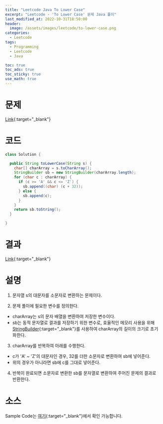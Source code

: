 ```yaml
---
title: "Leetcode Java To Lower Case"
excerpt: "Leetcode - 'To Lower Case' 문제 Java 풀이"
last_modified_at: 2022-10-31T18:50:00
header:
  image: /assets/images/leetcode/to-lower-case.png
categories:
  - Leetcode
tags:
  - Programming
  - Leetcode
  - Java

toc: true
toc_ads: true
toc_sticky: true
use_math: true
---
```

# 문제
[Link](https://leetcode.com/problems/to-lower-case){:target="_blank"}

# 코드
```java
class Solution {

  public String toLowerCase(String s) {
    char[] charArray = s.toCharArray();
    StringBuilder sb = new StringBuilder(charArray.length);
    for (char c : charArray) {
      if (c >= 'A' && c <= 'Z') {
        sb.append((char) (c + 32));
      } else {
        sb.append(c);
      }
    }
    return sb.toString();
  }

}
```

# 결과
[Link](https://leetcode.com/submissions/detail/833915919/){:target="_blank"}

# 설명
1. 문자열 s의 대문자를 소문자로 변환하는 문제이다.

2. 문제 풀이에 필요한 변수를 정의한다.
- charArray는 s의 문자 배열을 변환하여 저장한 변수이다.
- sb는 동적 문자열로 결과를 저장하기 위한 변수로, 효율적인 메모리 사용을 위해 [StringBuilder](https://docs.oracle.com/javase/tutorial/java/data/buffers.html){:target="_blank"}를 사용하여 charArray의 길이의 크기로 초기화한다.

3. charArray를 반복하여 아래를 수행한다.
- c가 'A' ~ 'Z'의 대문자인 경우, 32를 더한 소문자로 변환하여 sb에 넣어준다.
- 위의 경우가 아니라면 sb에 c를 그대로 넣어준다.

4. 반복이 완료되면 소문자로 변환한 sb를 문자열로 변환하여 주어진 문제의 결과로 반환한다.

# 소스
Sample Code는 [여기](https://github.com/GracefulSoul/leetcode/blob/master/src/main/java/gracefulsoul/problems/ToLowerCase.java){:target="_blank"}에서 확인 가능합니다.